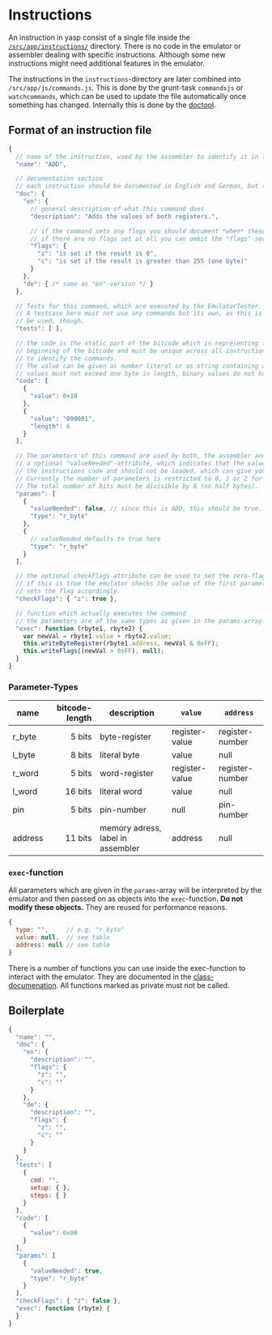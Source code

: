 # Instructions
An instruction in yasp consist of a single file inside the [`/src/app/instructions/`](../src/app/instructions) directory. There is no code in the
emulator or assembler dealing with specific instructions. Although some new instructions might need additional
features in the emulator.

The instructions in the `instructions`-directory are later combined into `/src/app/js/commands.js`. This is done by
the grunt-task `commandsjs` or `watchcommands`, which can be used to update the file automatically once something has
changed. Internally this is done by the [doctool](https://github.com/yasp/doctool).

## Format of an instruction file
```javascript
{
  // name of the instruction, used by the assembler to identify it in the code
  "name": "ADD",

  // documentation section
  // each instruction should be documented in English and German, but the English version is more important.
  "doc": {
    "en": {
      // general description of what this command does
      "description": "Adds the values of both registers.",

      // if the command sets any flags you should document *when* these flags are set here
      // if there are no flags set at all you can ombit the "flags"-section totally.
      "flags": {
        "z": "is set if the result is 0",
        "c": "is set if the result is greater than 255 (one byte)"
      }
    },
    "de": { /* same as "en"-version */ }
  },

  // Tests for this command, which are executed by the EmulatorTester. See /doc/testing/instructions.md for more information.
  // A testcase here must not use any commands but its own, as this is the only one available. Assembler directives may
  // be used, though.
  "tests": [ ],

  // the code is the static part of the bitcode which is representing this command. It is at the very
  // beginning of the bitcode and must be unique across all instructions since the emulator uses it
  // to identify the commands.
  // The value can be given as number literal or as string containing a binary representation of a number. Literal
  // values must not exceed one byte in length, binary values do not have a length limitation.
  "code": [
    {
      "value": 0x10
    },
    {
      "value": "000001",
      "length": 6
    }
  ],

  // The parameters of this command are used by both, the assembler and the emulator. They consist of a type and
  // a optional "valueNeeded"-attribute, which indicates that the value of a register-parameter is not used in
  // the instructions code and should not be loaded, which can give your command a serious performance boost.
  // Currently the number of parameters is restricted to 0, 1 or 2 for performance reasons.
  // The total number of bits must be divisible by 8 (no half bytes).
  "params": [
    {
      "valueNeeded": false, // since this is ADD, this should be true.. but demo, hey!
      "type": "r_byte"
    },
    {
      // valueNeeded defaults to true here
      "type": "r_byte"
    }
  ],

  // the optional checkFlags-attribute can be used to set the zero-flag automatically.
  // if this is true the emulator checks the value of the first parameter for zero and
  // sets the flag accordingly.
  "checkFlags": { "z": true },

  // function which actually executes the command
  // the parameters are of the same types as given in the params-array.
  "exec": function (rbyte1, rbyte2) {
    var newVal = rbyte1.value + rbyte2.value;
    this.writeByteRegister(rbyte1.address, newVal & 0xFF);
    this.writeFlags((newVal > 0xFF), null);
  }
}

```

### Parameter-Types
| name          | bitcode-length  | description      | `value`        | `address`       |
| ------------- | ---------------:| ---------------- | -------------- | --------------- |
| r_byte        |  5 bits         | byte-register    | register-value | register-number |
| l_byte        |  8 bits         | literal byte     | value          | null            |
| r_word        |  5 bits         | word-register    | register-value | register-number |
| l_word        | 16 bits         | literal word     | value          | null            |
| pin           |  5 bits         | pin-number       | null           | pin-number      |
| address       | 11 bits         | memory adress, label in assembler | address | null |

### `exec`-function
All parameters which are given in the `params`-array will be interpreted by the emulator and then passed on
as objects into the `exec`-function. **Do not modify these objects.** They are reused for performance reasons.
```javascript
{
  type: "",     // e.g. "r_byte"
  value: null,  // see table
  address: null // see table
}
```
There is a number of functions you can use inside the exec-function to interact with the emulator. They are documented in the [class-documenation](http://doc.yasp.me/yasp.Emulator.html).
All functions marked as private must not be called.

## Boilerplate
```javascript
{
  "name": "",
  "doc": {
    "en": {
      "description": "",
      "flags": {
        "z": "",
        "c": ""
      }
    },
    "de": {
      "description": "",
      "flags": {
        "z": "",
        "c": ""
      }
    }
  },
  "tests": [
    {
      cmd: "",
      setup: { },
      steps: { }
    }
  ],
  "code": [
    {
      "value": 0x00
    }
  ],
  "params": [
    {
      "valueNeeded": true,
      "type": "r_byte"
    }
  ],
  "checkFlags": { "z": false },
  "exec": function (rbyte) {
  }
}
```
